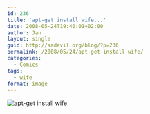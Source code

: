 ```yaml
---
id: 236
title: 'apt-get install wife...'
date: 2008-05-24T19:40:01+02:00
author: Jan
layout: single
guid: http://sadevil.org/blog/?p=236
permalink: /2008/05/24/apt-get-install-wife/
categories:
  - Comics
tags:
  - wife
format: image
---
```


![apt-get install wife](/assets/images/2008/02/apt_get_wife-sm.png "apt-get install wife")
